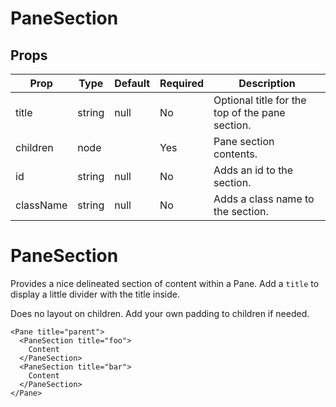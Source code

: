 PaneSection
===========


Props
-----

Prop                  | Type     | Default                   | Required | Description
--------------------- | -------- | ------------------------- | -------- | -----------
title|string|null|No|Optional title for the top of the pane section.
children|node||Yes|Pane section contents.
id|string|null|No|Adds an id to the section.
className|string|null|No|Adds a class name to the section.

# PaneSection

Provides a nice delineated section of content within a Pane. Add a `title` to display a little divider with the title inside.

Does no layout on children. Add your own padding to children if needed.

```
<Pane title="parent">
  <PaneSection title="foo">
    Content
  </PaneSection>
  <PaneSection title="bar">
    Content
  </PaneSection>
</Pane>
```
